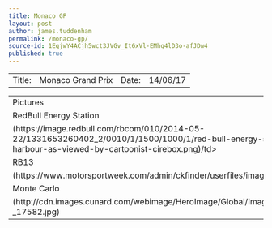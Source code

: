```yaml
---
title: Monaco GP
layout: post
author: james.tuddenham
permalink: /monaco-gp/
source-id: 1EqjwY4ACjh5wct3JVGv_It6xVl-EMhq4lD3o-afJDw4
published: true
---
```

<table>
  <tr>
    <td>Title:  </td>
    <td>Monaco Grand Prix</td>
    <td> Date:  </td>
    <td>14/06/17</td>
  </tr>
</table>


<table>
  <tr>
    <td>Pictures</td>
  </tr>
  <tr>
    <td>RedBull Energy Station</td>
  </tr>
  <tr>
    <td>(https://image.redbull.com/rbcom/010/2014-05-22/1331653260402_2/0010/1/1500/1000/1/red-bull-energy-station-in-monte-carlo-harbour-as-viewed-by-cartoonist-cirebox.png)/td>
  </tr>
  <tr>
    <td>RB13</td>
  </tr>
  <tr>
    <td>(https://www.motorsportweek.com/admin/ckfinder/userfiles/images/Features/jm17127fe100.jpg)</td>
  </tr>
  <tr>
    <td>Monte Carlo</td>
  </tr>
  <tr>
    <td>(http://cdn.images.cunard.com/webimage/HeroImage/Global/Images/Destinations/Monte_Carlo-_17582.jpg)</td>
  </tr>
</table>


